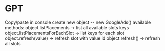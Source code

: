 # GPT
Copy/paste in console
create new object -- new GoogleAds()
available methods:
object.listPlacements -> list all available slots keys
object.listPlacementsForEachSlot -> list keys for each slot
object.refresh(value) -> refresh slot with value id
object.refresh() -> refresh all slots
